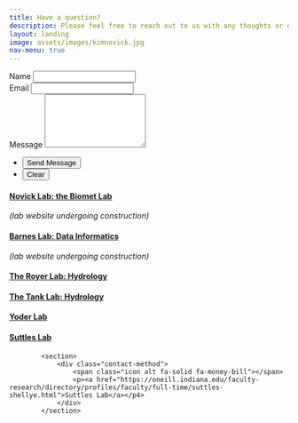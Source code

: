 ```yaml
---
title: Have a question?
description: Please feel free to reach out to us with any thoughts or questions - we  would love to hear from you!
layout: landing
image: assets/images/kimnovick.jpg
nav-menu: true 
---
```



<!-- Contact-->
<section id="contact"> 
  <div class="inner">
      <form action="https://formspree.io/f/xgvwjkrz" method="POST">
        <!-- Honeypot Field for Spam Protection -->
        <input type="text" name="_honeypot" style="display:none">
  <div class="field half first">
          <label for="name">Name</label>
          <input type="text" name="name" id="name" required />
        </div>
        <div class="field half">
          <label for="email">Email</label>
          <input type="email" name="email" id="email" required />
        </div>
        <div class="field">
          <label for="message">Message</label>
          <textarea name="message" id="message" rows="6" required></textarea>
        </div>
  <ul class="actions">
          <li><input type="submit" value="Send Message" class="special" /></li>
          <li><input type="reset" value="Clear" /></li>
        </ul>
</form>
<!-- Updated Contact Section -->
  <section class="split">
      <section>
        <div class="contact-method">
          <span class="icon alt fa-tree"></span>
          <h4><a href="https://scholar.google.com/citations?user=K5tffpEAAAAJ&hl=en">Novick Lab: the Biomet Lab</a></h4>
          <p><i>(lab website undergoing construction)</i></p>
        </div>
      </section>
      <section>
        <div class="contact-method">
          <!-- Changed icon to one available in Font Awesome 4 -->
          <span class="icon alt fa-satellite"></span>
          <h4><a href="https://scholar.google.com/citations?user=0PxF8zAAAAAJ&hl=en">Barnes Lab: Data Informatics</a></h4>
          <p><i>(lab website undergoing construction)</i></p>
        </div>
      </section>
    <section>
        <div class="contact-method">
          <!-- Changed icon to one available in Font Awesome 4 -->
          <span class="icon alt fa-droplet"></span>
          <h4><a href="https://royer.lab.indiana.edu/">The Royer Lab: Hydrology</a></h4>
        </div>
      </section>
          <section>
        <div class="contact-method">
          <!-- Changed icon to one available in Font Awesome 4 -->
          <span class="icon alt fa-faucet-drip"></span>
          <h4><a href="https://tanklab.weebly.com/">The Tank Lab: Hydrology</a></h4>
        </div>
      </section>
    <section>
        <div class="contact-method">
          <!-- Changed icon to one available in Font Awesome 4 -->
          <span class="icon alt fa-seedling"></span>
          <h4><a href="https://yoder.lab.indiana.edu/index.html">Yoder Lab</a></h4>
        </div>
      </section>
          <section>
        <div class="contact-method">
          <!-- Changed icon to one available in Font Awesome 4 -->
          <span class="icon alt fa-leaf"></span>
          <h4><a href="https://oneill.indiana.edu/faculty-research/directory/profiles/faculty/full-time/suttles-shellye.html">Suttles Lab</a></h4>
        </div>
      </section>
    </section>
  </div>
</section>




			<section>
				<div class="contact-method">
					<span class="icon alt fa-solid fa-money-bill"></span>
					<p><a href="https://oneill.indiana.edu/faculty-research/directory/profiles/faculty/full-time/suttles-shellye.html">Suttles Lab</a></p4>
				</div>
			</section>

